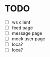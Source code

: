 # TODO
- [ ] ws client
- [ ] feed page
- [ ] message page
- [ ] mock user page
- [ ] loca?
- [ ] loca?